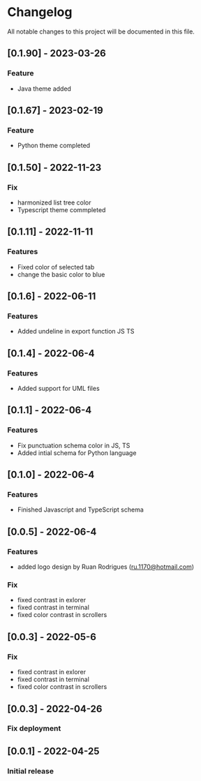 # Changelog
All notable changes to this project will be documented in this file.

## [0.1.90] - 2023-03-26
### Feature
- Java theme added


## [0.1.67] - 2023-02-19
### Feature
- Python theme completed


## [0.1.50] - 2022-11-23
### Fix
- harmonized list tree color
- Typescript theme commpleted


## [0.1.11] - 2022-11-11
### Features
- Fixed color of selected tab
- change the basic color to blue


## [0.1.6] - 2022-06-11
### Features
- Added undeline in export function JS TS

## [0.1.4] - 2022-06-4
### Features
- Added support for UML files



## [0.1.1] - 2022-06-4
### Features
- Fix punctuation schema color in JS, TS
- Added intial schema for Python language


## [0.1.0] - 2022-06-4
### Features
- Finished Javascript and TypeScript schema

## [0.0.5] - 2022-06-4
### Features
- added logo design by Ruan Rodrigues (ru.1170@hotmail.com)

### Fix
- fixed contrast in exlorer
- fixed contrast in terminal
- fixed color contrast in scrollers


## [0.0.3] - 2022-05-6
### Fix
- fixed contrast in exlorer
- fixed contrast in terminal
- fixed color contrast in scrollers


## [0.0.3] - 2022-04-26
### Fix deployment


## [0.0.1] - 2022-04-25
### Initial release

